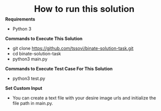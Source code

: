<h1 align="center" style="text-align:center;line-height:10pt;font-family:'Helvetica Neue',Helvetica,Arial,sans-serif;">How to run this solution</h1>

**Requirements**
   - Python 3
   
**Commands to Execute This Solution**
   - git clone https://github.com/tssovi/binate-solution-task.git
   - cd binate-solution-task
   - python3 main.py
   
**Commands to Execute Test Case For This Solution**
   - python3 test.py
   
**Set Custom Input**
   - You can create a text file with your desire image urls and initialize the file path in main.py.
